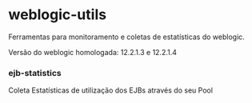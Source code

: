 # weblogic-utils
Ferramentas para monitoramento e coletas de estatísticas do weblogic.

Versão do weblogic homologada: 12.2.1.3 e 12.2.1.4

### ejb-statistics
Coleta Estatísticas de utilização dos EJBs através do seu Pool
